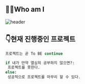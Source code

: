 ## 🤷‍♂️Who am I 

![header](https://capsule-render.vercel.app/api?type=wave&color=auto&height=300&section=header&text=welcome%20&fontSize=90&fontColor=d6ace6&theme=radical)






## 👇현재 진행중인 프로젝트 

 

```py
프로젝트는 곧 To BE continue

if 내가 만약 열심히 공부하지 않으면?:
 프로젝트를 못한다.
else:
 성공적으로 프로젝트를 마무리 할 수 있다.
```



